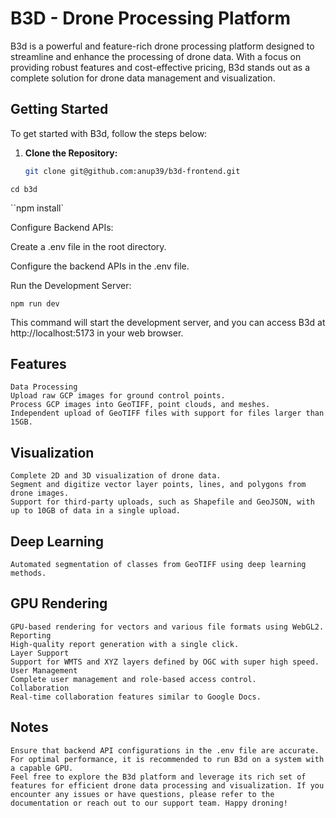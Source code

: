# B3D - Drone Processing Platform

B3d is a powerful and feature-rich drone processing platform designed to streamline and enhance the processing of drone data. With a focus on providing robust features and cost-effective pricing, B3d stands out as a complete solution for drone data management and visualization.

## Getting Started

To get started with B3d, follow the steps below:

1. **Clone the Repository:**
   ```bash
   git clone git@github.com:anup39/b3d-frontend.git
   ```

`cd b3d`

``npm install`

Configure Backend APIs:

Create a .env file in the root directory.

Configure the backend APIs in the .env file.

Run the Development Server:

`npm run dev`

This command will start the development server, and you can access B3d at http://localhost:5173 in your web browser.

## Features

    Data Processing
    Upload raw GCP images for ground control points.
    Process GCP images into GeoTIFF, point clouds, and meshes.
    Independent upload of GeoTIFF files with support for files larger than 15GB.

## Visualization

    Complete 2D and 3D visualization of drone data.
    Segment and digitize vector layer points, lines, and polygons from drone images.
    Support for third-party uploads, such as Shapefile and GeoJSON, with up to 10GB of data in a single upload.

## Deep Learning

    Automated segmentation of classes from GeoTIFF using deep learning methods.

## GPU Rendering

    GPU-based rendering for vectors and various file formats using WebGL2.
    Reporting
    High-quality report generation with a single click.
    Layer Support
    Support for WMTS and XYZ layers defined by OGC with super high speed.
    User Management
    Complete user management and role-based access control.
    Collaboration
    Real-time collaboration features similar to Google Docs.

## Notes

    Ensure that backend API configurations in the .env file are accurate.
    For optimal performance, it is recommended to run B3d on a system with a capable GPU.
    Feel free to explore the B3d platform and leverage its rich set of features for efficient drone data processing and visualization. If you encounter any issues or have questions, please refer to the documentation or reach out to our support team. Happy droning!
